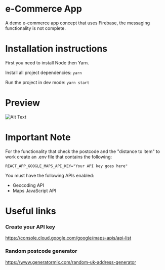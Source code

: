 # e-Commerce App

A demo e-commerce app concept that uses Firebase, the messaging functionality is not complete.

# Installation instructions

First you need to install Node then Yarn.

Install all project dependencies: `yarn`

Run the project in dev mode: `yarn start`

# Preview

![Alt Text](./IMG/output720p.gif)

# Important Note

For the functionality that check the postcode and the "distance to item" to work create an .env file that contains the following:

```
REACT_APP_GOOGLE_MAPS_API_KEY="Your API key goes here"
```

You must have the following APIs enabled:

- Geocoding API
- Maps JavaScript API

# Useful links

### Create your API key

https://console.cloud.google.com/google/maps-apis/api-list

### Random postcode generator

https://www.generatormix.com/random-uk-address-generator
